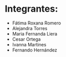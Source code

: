 # Integrantes:
- Fátima Roxana Romero
- Alejandra Torres
- Maria Fernanda Liera
- Cesar Ortega
- Ivanna Martines
- Fernando Hernández
